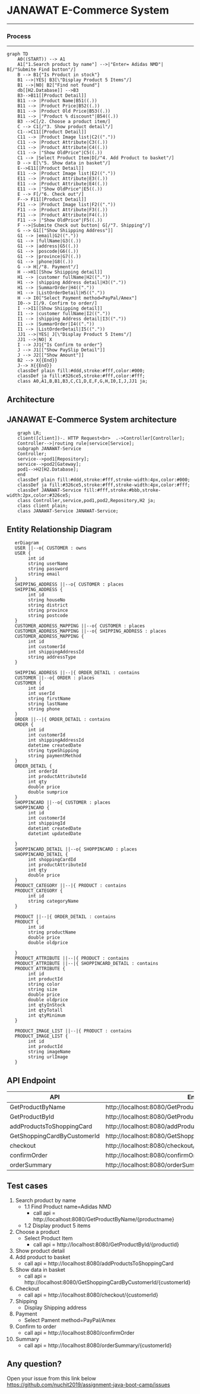 # JANAWAT E-Commerce System
---
### Process
---
```mermaid
graph TD
    A0((START)) --> A1
    A1["1.Search product by name"] -->|"Enter= Adidas NMD"| B[/"Submite Find button"/]
    B --> B1{"Is Product in stock"}    
    B1 -->|YES| B3[\"Display Product 5 Items"/]
    B1 -->|NO| B2["Find not found"]
    db[[H2.Database]] -->B3
    B3-->B11[[Product Detail]]
    B11 --> |Product Name|B51((.))
    B11 --> |Product Price|B52((.))
    B11 --> |Product Old Price|B53((.))
    B11 --> |"Product % discount"|B54((.))
    B3 -->C[/2. Choose a product item/]    
    C --> C1[/"3. Show product detail"/]
    C1-->C11[[Product Detail]]
    C11 --> |Product Image list|C2(("."))
    C11 --> |Product Attribute|C3((.))
    C11 --> |Product Attribute|C4((.))
    C11 --> |"Show OldPrice"|C5((.))
    C1 --> |Select Product Item|D[/"4. Add Product to basket"/]
    D --> E[\"5. Show data in basket"/]
    E-->E11[[Product Detail]]
    E11 --> |Product Image list|E2(("."))
    E11 --> |Product Attribute|E3((.))
    E11 --> |Product Attribute|E4((.))
    E11 --> |"Show OldPrice"|E5((.))
    E --> F[/"6. Check out"/] 
    F--> F11[[Product Detail]]
    F11 --> |Product Image list|F2(("."))
    F11 --> |Product Attribute|F3((.))
    F11 --> |Product Attribute|F4((.))
    F11 --> |"Show OldPrice"|F5((.))    
    F -->|Submite Check out button| G[/"7. Shipping"/] 
    G --> G1[["Show Shiipping Address"]]
    G1 --> |email|G2(("."))
    G1 --> |fullName|G3((.))
    G1 --> |address|G5((.))
    G1 --> |poscode|G6((.))
    G1 --> |province|G7((.))
    G1 --> |phone|G8((.))
    G --> H[/"8. Payment"/] 
    H -->H1[[Show Shiipping detail]] 
    H1 --> |customer fullName|H2(("."))
    H1 --> |shipping Address detail|H3((".")) 
    H1 --> |SummarOrder|H4((".")) 
    H1 --> |ListOrderDetail|H5((".")) 
    H --> I0["Select Payment method=PayPal/Amex"] 
    I0--> I[/9. Confirm to order/]
    I -->I1[[Show Shiipping detail]] 
    I1 --> |customer fullName|I2(("."))
    I1 --> |shipping Address detail|I3((".")) 
    I1 --> |SummarOrder|I4((".")) 
    I1 --> |ListOrderDetail|I5(("."))   
    JJ1 -->|YES| J[\"Display Product 5 Items"/]
    JJ1 -->|NO| X   
    I --> JJ1{"Is Confirm to order"}    
    J --> J1[["Show PaySlip Detail"]] 
    J --> J2[["Show Amount"]] 
    B2 --> X{{End}} 
    J--> X{{End}}    
    classDef plain fill:#ddd,stroke:#fff,color:#000;
    classDef ja fill:#326ce5,stroke:#fff,color:#fff;    
    class A0,A1,B,B1,B3,C,C1,D,E,F,G,H,I0,I,J,JJ1 ja;
```

Architecture
---
JANAWAT E-Commerce System architecture
---
```mermaid
    graph LR;
    client([client])-. HTTP Request<br>  .->Controller[Controller];
    Controller-->|routing rule|service[Service];
    subgraph JANAWAT-Service
    Controller;
    service-->pod1[Repository];
    service-->pod2[Gateway];
    pod1-->H2[H2.Database];
    end
    classDef plain fill:#ddd,stroke:#fff,stroke-width:4px,color:#000;
    classDef ja fill:#326ce5,stroke:#fff,stroke-width:4px,color:#fff;
    classDef JANAWAT-Service fill:#fff,stroke:#bbb,stroke-width:2px,color:#326ce5;
    class Controller,service,pod1,pod2,Repository,H2 ja;
    class client plain;
    class JANAWAT-Service JANAWAT-Service;
```
Entity Relationship Diagram
---
```mermaid
   erDiagram
   USER ||--o{ CUSTOMER : owns
   USER {        
        int id       
        string userName
        string password
        string email
   }   
   SHIPPING_ADDRESS ||--o{ CUSTOMER : places
   SHIPPING_ADDRESS {  
        int id      
        string houseNo       
        string district
        string province
        string postcode
   }
   CUSTOMER_ADDRESS_MAPPING ||--o{ CUSTOMER : places
   CUSTOMER_ADDRESS_MAPPING ||--o{ SHIPPING_ADDRESS : places
   CUSTOMER_ADDRESS_MAPPING {  
        int id      
        int customerId       
        int shippingAddressId
        string addressType
   }
   
   SHIPPING_ADDRESS ||--|{ ORDER_DETAIL : contains
   CUSTOMER ||--o{ ORDER : places
   CUSTOMER {
        int id 
        int userId
        string firstName
        string lastName
        string phone
   }
   ORDER ||--|{ ORDER_DETAIL : contains
   ORDER {
        int id
        int customerId
        int shippingAddressId
        datetime createdDate
        string typeShipping
        string paymentMethod        
   }
   ORDER_DETAIL {
        int orderId
        int productAttributeId
        int qty
        double price
        double sumprice
   }
   SHOPPINCARD ||--o{ CUSTOMER : places
   SHOPPINCARD {
        int id
        int customerId
        int shippingId
        datetimt createdDate
        datetimt updatedDate       
        
   }
   SHOPPINCARD_DETAIL ||--o{ SHOPPINCARD : places
   SHOPPINCARD_DETAIL {
        int shoppingCardId
        int productAttributeId
        int qty
        double price         
   }
   PRODUCT_CATEGORY ||--|{ PRODUCT : contains   
   PRODUCT_CATEGORY {
        int id
        string categoryName
   }
   
   PRODUCT ||--|{ ORDER_DETAIL : contains  
   PRODUCT {
        int id
        string productName
        double price
        double oldprice
             
   }
   PRODUCT_ATTRIBUTE ||--|{ PRODUCT : contains
   PRODUCT_ATTRIBUTE ||--|{ SHOPPINCARD_DETAIL : contains
   PRODUCT_ATTRIBUTE {
        int id
        int productId
        string color
        string size
        double price
        double oldprice
        int qtyInStock
        int qtyTotall
        int qtyMinimum  
   }
   
   PRODUCT_IMAGE_LIST ||--|{ PRODUCT : contains
   PRODUCT_IMAGE_LIST {
        int id
        int productId
        string imageName
        string urlImage
   }
```

**API Endpoint**
---
| API                         | Endpoint                                             | Method |
|-----------------------------|------------------------------------------------------|--------|
| GetProductByName            | http://localhost:8080/GetProductByName/{productName} | GET    |
| GetProductById              | http://localhost:8080/GetProductById/{productId}  | GET    |
| addProductsToShoppingCard   | http://localhost:8080/addProductsToShoppingCard      | POST   |
| GetShoppingCardByCustomerId | http://localhost:8080/GetShoppingCardByCustomerId/{customerId}     | GET    |
| checkout                    | http://localhost:8080/checkout/{customerId}          | GET    |
| confirmOrder                | http://localhost:8080/confirmOrder                   | POST   |
| orderSummary                | http://localhost:8080/orderSummary/{customerId}      | GET    |


**Test cases**
---
1. Search product by name
   - 1.1 Find Product name=Adidas NMD
     * call api = http://localhost:8080/GetProductByName/{productname}
   - 1.2 Display product 5 items
2. Choose a product
   - Select Product Item
      *  call api = http://localhost:8080/GetProductById/{productId}
3. Show product detail
4. Add product to basket
   - call api = http://localhost:8080/addProductsToShoppingCard
5. Show data in basket
   - call api = http://localhost:8080/GetShoppingCardByCustomerId/{customerId}
6. Checkout
   - call api = http://localhost:8080/checkout/{customerId}
7. Shipping
   - Display Shipping address
8. Payment
   - Select Pament method=PayPal/Amex
9. Confirm to order
   - call api = http://localhost:8080/confirmOrder
10. Summary 
    - call api = http://localhost:8080/orderSummary/{customerId}
    
Any question?
---
Open your issue from this link below
https://github.com/nuchit2019/assignment-java-boot-camp/issues
